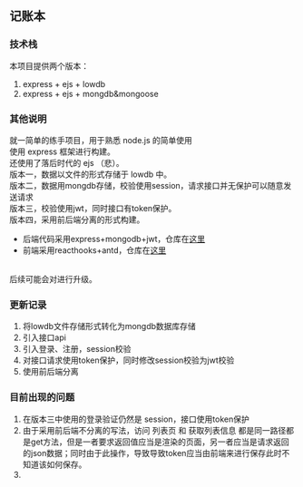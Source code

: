 ## 记账本
### 技术栈
本项目提供两个版本：
1. express + ejs + lowdb
2. express + ejs + mongdb&mongoose
### 其他说明
就一简单的练手项目，用于熟悉 node.js 的简单使用<br/>
使用 express 框架进行构建。<br/>
还使用了落后时代的 ejs （悲）。<br/>
版本一，数据以文件的形式存储于 lowdb 中。<br/>
版本二，数据用mongdb存储，校验使用session，请求接口并无保护可以随意发送请求<br/>
版本三，校验使用jwt，同时接口有token保护。<br>
版本四，采用前后端分离的形式构建。
- 后端代码采用express+mongodb+jwt，仓库在[这里](https://github.com/Dadajia-byte/Account_express)
- 前端采用reacthooks+antd，仓库在[这里](https://github.com/Dadajia-byte/Account_React)
<br>
后续可能会对进行升级。
<br>


### 更新记录
1. 将lowdb文件存储形式转化为mongdb数据库存储
2. 引入接口api
3. 引入登录、注册，session校验
4. 对接口请求使用token保护，同时修改session校验为jwt校验
5. 使用前后端分离
### 目前出现的问题
1. 在版本三中使用的登录验证仍然是 session，接口使用token保护
2. 由于采用前后端不分离的写法，访问 列表页 和 获取列表信息 都是同一路径都是get方法，但是一者要求返回值应当是渲染的页面，另一者应当是请求返回的json数据；同时由于此操作，导致导致token应当由前端来进行保存此时不知道该如何保存。
3. 
